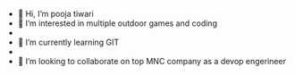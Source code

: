 - 👋 Hi, I’m pooja tiwari<br>
- 👀 I’m interested in multiple outdoor games and coding
- <br>
- 🌱 I’m currently learning GIT
- <br>
- 💞️ I’m looking to collaborate on top MNC company as a devop engerineer

